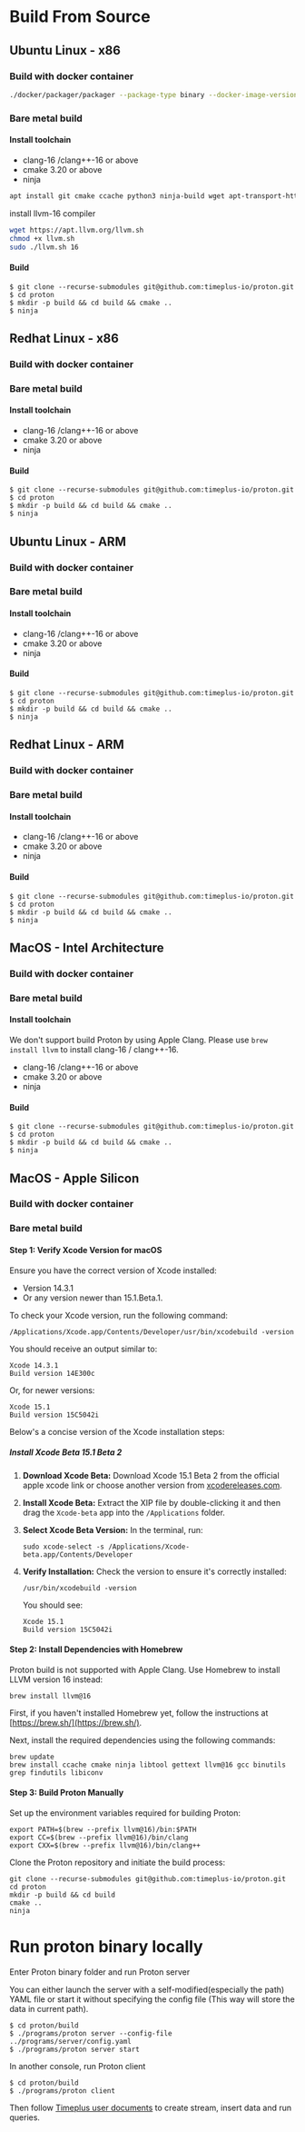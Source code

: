 # Build From Source

## Ubuntu Linux - x86

### Build with docker container

```sh
./docker/packager/packager --package-type binary --docker-image-version clang-16 --proton-build --enable-proton-local --output-dir `pwd`/build_output
```

### Bare metal build

#### Install toolchain

- clang-16 /clang++-16 or above
- cmake 3.20 or above
- ninja

```sh
apt install git cmake ccache python3 ninja-build wget apt-transport-https apt-utils ca-certificates dnsutils gnupg iputils-ping lsb-release gpg curl software-properties-common
```

install llvm-16 compiler

```sh
wget https://apt.llvm.org/llvm.sh
chmod +x llvm.sh
sudo ./llvm.sh 16
```

#### Build

```
$ git clone --recurse-submodules git@github.com:timeplus-io/proton.git
$ cd proton
$ mkdir -p build && cd build && cmake ..
$ ninja
```

## Redhat Linux - x86

### Build with docker container

### Bare metal build

#### Install toolchain

- clang-16 /clang++-16 or above
- cmake 3.20 or above
- ninja

#### Build

```
$ git clone --recurse-submodules git@github.com:timeplus-io/proton.git
$ cd proton
$ mkdir -p build && cd build && cmake ..
$ ninja
```

## Ubuntu Linux - ARM

### Build with docker container

### Bare metal build

#### Install toolchain

- clang-16 /clang++-16 or above
- cmake 3.20 or above
- ninja

#### Build

```
$ git clone --recurse-submodules git@github.com:timeplus-io/proton.git
$ cd proton
$ mkdir -p build && cd build && cmake ..
$ ninja
```

## Redhat Linux - ARM

### Build with docker container

### Bare metal build

#### Install toolchain

- clang-16 /clang++-16 or above
- cmake 3.20 or above
- ninja

#### Build

```
$ git clone --recurse-submodules git@github.com:timeplus-io/proton.git
$ cd proton
$ mkdir -p build && cd build && cmake ..
$ ninja
```

## MacOS - Intel Architecture

### Build with docker container

### Bare metal build

#### Install toolchain

We don't support build Proton by using Apple Clang. Please use `brew install llvm` to install
clang-16 / clang++-16.


- clang-16 /clang++-16 or above
- cmake 3.20 or above
- ninja

#### Build

```
$ git clone --recurse-submodules git@github.com:timeplus-io/proton.git
$ cd proton
$ mkdir -p build && cd build && cmake ..
$ ninja
```

## MacOS - Apple Silicon

### Build with docker container

### Bare metal build


#### Step 1: Verify Xcode Version for macOS

Ensure you have the correct version of Xcode installed:
- Version 14.3.1
- Or any version newer than 15.1.Beta.1.

To check your Xcode version, run the following command:
```shell
/Applications/Xcode.app/Contents/Developer/usr/bin/xcodebuild -version
```

You should receive an output similar to:
```plaintext
Xcode 14.3.1
Build version 14E300c
```

Or, for newer versions:
```plaintext
Xcode 15.1
Build version 15C5042i
```


Below's a concise version of the Xcode installation steps:



##### Install Xcode Beta 15.1 Beta 2

1. **Download Xcode Beta:**
   Download Xcode 15.1 Beta 2 from the official apple xcode link or choose another version from [xcodereleases.com](https://xcodereleases.com/).

2. **Install Xcode Beta:**
   Extract the XIP file by double-clicking it and then drag the `Xcode-beta` app into the `/Applications` folder.

3. **Select Xcode Beta Version:**
   In the terminal, run:
   ```shell
   sudo xcode-select -s /Applications/Xcode-beta.app/Contents/Developer
   ```

4. **Verify Installation:**
   Check the version to ensure it's correctly installed:
   ```shell
   /usr/bin/xcodebuild -version
   ```
   You should see:
   ```plaintext
   Xcode 15.1
   Build version 15C5042i
   ```

#### Step 2: Install Dependencies with Homebrew

Proton build is not supported with Apple Clang. Use Homebrew to install LLVM version 16 instead:
```shell
brew install llvm@16
```

First, if you haven't installed Homebrew yet, follow the instructions at [https://brew.sh/](https://brew.sh/).

Next, install the required dependencies using the following commands:
```shell
brew update
brew install ccache cmake ninja libtool gettext llvm@16 gcc binutils grep findutils libiconv
```

#### Step 3: Build Proton Manually

Set up the environment variables required for building Proton:
```shell
export PATH=$(brew --prefix llvm@16)/bin:$PATH
export CC=$(brew --prefix llvm@16)/bin/clang
export CXX=$(brew --prefix llvm@16)/bin/clang++
```

Clone the Proton repository and initiate the build process:
```shell
git clone --recurse-submodules git@github.com:timeplus-io/proton.git
cd proton
mkdir -p build && cd build
cmake ..
ninja
```


# Run proton binary locally

Enter Proton binary folder and run Proton server

You can either launch the server with a self-modified(especially the path) YAML file or start it without specifying the config file (This way will store the data in current path).

```
$ cd proton/build
$ ./programs/proton server --config-file ../programs/server/config.yaml
$ ./programs/proton server start
```

In another console, run Proton client

```
$ cd proton/build
$ ./programs/proton client
```

Then follow [Timeplus user documents](https://docs.timeplus.com) to create stream, insert data and run queries.
